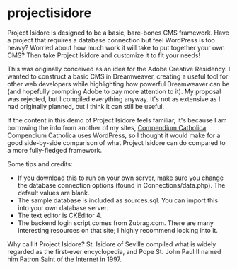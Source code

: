 # projectisidore
Project Isidore is designed to be a basic, bare-bones CMS framework. Have a project that requires a database connection but feel WordPress is too heavy? Worried about how much work it will take to put together your own CMS? Then take Project Isidore and customize it to fit your needs!

This was originally conceived as an idea for the Adobe Creative Residency. I wanted to construct a basic CMS in Dreamweaver, creating a useful tool for other web developers while highlighting how powerful Dreamweaver can be (and hopefully prompting Adobe to pay more attention to it). My proposal was rejected, but I compiled everything anyway. It's not as extensive as I had originally planned, but I think it can still be useful.

If the content in this demo of Project Isidore feels familiar, it's because I am borrowing the info from another of my sites, <a href="compcat.paulaluther.net" target="_blank">Compendium Catholica</a>. Compendium Catholica uses WordPress, so I thought it would make for a good side-by-side comparison of what Project Isidore can do compared to a more fully-fledged framework.

Some tips and credits:

<ul><li>If you download this to run on your own server, make sure you change the database connection options (found in Connections/data.php). The default values are blank.</li>
<li>The sample database is included as sources.sql. You can import this into your own database server.</li>
  <li>The text editor is CKEditor 4.</li>
<li>The backend login script comes from Zubrag.com. There are many interesting resources on that site; I highly recommend looking into it.</li></ul>


Why call it Project Isidore? St. Isidore of Seville compiled what is widely regarded as the first-ever encyclopedia, and Pope St. John Paul II named him Patron Saint of the Internet in 1997.
